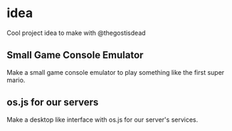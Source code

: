 # idea
Cool project idea to make with @thegostisdead

## Small Game Console Emulator

Make a small game console emulator to play something like the first super mario.

## os.js for our servers

Make a desktop like interface with os.js for our server's services.
